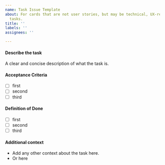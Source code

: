 ```yaml
---
name: Task Issue Template
about: For cards that are not user stories, but may be technical, UX-related, or other
  tasks.
title: ''
labels: ''
assignees: ''

---
```


#### Describe the task

A clear and concise description of what the task is.

#### Acceptance Criteria

- [ ] first
- [ ] second
- [ ] third

#### Definition of Done

- [ ] first
- [ ] second
- [ ] third

#### Additional context

- Add any other context about the task here.
- Or here
